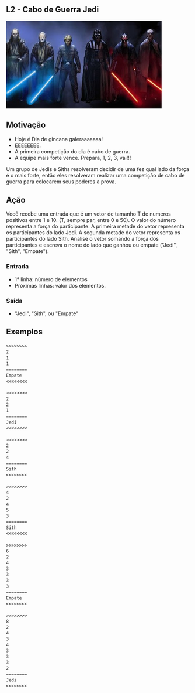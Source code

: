 ## L2 - Cabo de Guerra Jedi


![](cover.jpg)

[](t.tio)
## Motivação

* Hoje é Dia de gincana galeraaaaaaa!
* EEEEEEEE.
* A primeira competição do dia é cabo de guerra.
* A equipe mais forte vence. Prepara, 1, 2, 3, vai!!!

Um grupo de Jedis e Siths resolveram decidir de uma fez qual lado da força é o mais forte, então eles resolveram realizar uma competição de cabo de guerra para colocarem seus poderes a prova.

## Ação

Você recebe uma entrada que é um vetor de tamanho T de numeros positivos entre 1 e 10. (T, sempre par, entre 0 e 50). O valor do número representa a força do participante. A primeira metade do vetor representa os participantes do lado Jedi. A segunda metade do vetor representa os participantes do lado Sith. Analise o vetor somando a força dos participantes e escreva o nome do lado que ganhou ou empate ("Jedi", "Sith", "Empate").

### Entrada

* 1ª linha: número de elementos
* Próximas linhas: valor dos elementos.

### Saída

* "Jedi", "Sith", ou "Empate"

## Exemplos

```
>>>>>>>>
2
1
1
========
Empate
<<<<<<<<

>>>>>>>>
2
2
1
========
Jedi
<<<<<<<<

>>>>>>>>
2
2
4
========
Sith
<<<<<<<<

>>>>>>>>
4
2
4
5
3
========
Sith
<<<<<<<<

>>>>>>>>
6
2
4
3
3
3
3
========
Empate
<<<<<<<<

>>>>>>>>
8
2
4
3
4
3
3
3
2
========
Jedi
<<<<<<<<
```

